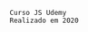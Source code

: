                                         Curso JS Udemy
                                        Realizado em 2020
